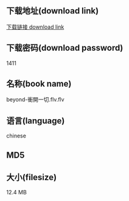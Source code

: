 ## 下载地址(download link)
[下载链接 download link](https://tutu365.netlify.app/?s=beyond-%E8%A1%9D%E9%96%8B%E4%B8%80%E5%88%87.flv)

## 下载密码(download password)
1411

## 名称(book name)
beyond-衝開一切.flv.flv

## 语言(language)
chinese

## MD5


## 大小(filesize)
12.4 MB
